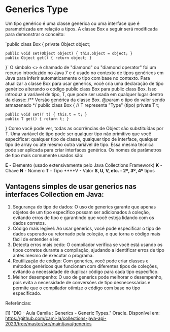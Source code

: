 # Generics Type

Um tipo genérico é uma classe genérica ou uma interface que é parametrizada em relação a tipos.
A classe Box a seguir será modificada para demonstrar o conceito:

`public class Box {
private Object object;

    public void set(Object object) { this.object = object; }
    public Object get() { return object; }
}`
O símbolo <> é chamado de "diamond" ou "diamond operator" foi um recurso introduzido no Java 7 e é usado no contexto de tipos genéricos em Java para inferir automaticamente o tipo com base no contexto.
Para atualizar a classe Box para usar generics, você cria uma declaração de tipo genérico alterando o código public class Box para public class Box<T>.
Isso introduz a variável de tipo, T, que pode ser usada em qualquer lugar dentro da classe:
/**
Versão genérica da classe Box.
@param <T> o tipo do valor sendo armazenado
*/
public class Box<T> {
// T representa "Type" (tipo)
private T t;

    public void set(T t) { this.t = t; }
    public T get() { return t; }
}
Como você pode ver, todas as ocorrências de Object são substituídas por T.
Uma variável de tipo pode ser qualquer tipo não primitivo que você especificar: qualquer tipo de classe, qualquer tipo de interface, qualquer tipo de array ou até mesmo outra variável de tipo.
Essa mesma técnica pode ser aplicada para criar interfaces genérica.
Os nomes de parâmetros de tipo mais comumente usados são:

**E** - Elemento (usado extensivamente pelo Java Collections Framework)
**K** - Chave
**N** - Número
**T** - Tipo
****V - Valor
**S, U, V, etc. - 2º, 3º, 4º** tipos

## **Vantagens simples de usar generics nas interfaces Collection em Java:**

1. Segurança do tipo de dados: O uso de generics garante que apenas objetos de um tipo específico possam ser adicionados à coleção, evitando erros de tipo e garantindo que você esteja lidando com os dados corretos.
2. Código mais legível: Ao usar generics, você pode especificar o tipo de dados esperado ou retornado pela coleção, o que torna o código mais fácil de entender e ler.
5. Detecta erros mais cedo: O compilador verifica se você está usando os tipos corretos durante a compilação, ajudando a identificar erros de tipo antes mesmo de executar o programa.
4.  Reutilização de código: Com generics, você pode criar classes e métodos genéricos que funcionam com diferentes tipos de coleções, evitando a necessidade de duplicar código para cada tipo específico.
5. Melhor desempenho: O uso de generics pode melhorar o desempenho, pois evita a necessidade de conversões de tipo desnecessárias e permite que o compilador otimize o código com base no tipo especificado.

Referências:

[1] "DIO - Aula Camila : Generics - Generic Types." Oracle. Disponível em: https://github.com/cami-la/collections-java-api-2023/tree/master/src/main/java/generics